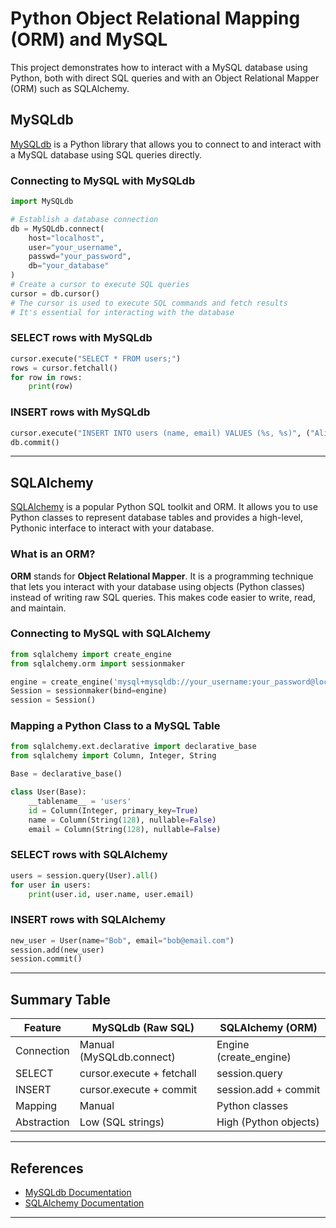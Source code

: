 # Python Object Relational Mapping (ORM) and MySQL

This project demonstrates how to interact with a MySQL database using Python, both with direct SQL queries and with an Object Relational Mapper (ORM) such as SQLAlchemy.

## MySQLdb

[MySQLdb](https://mysqlclient.readthedocs.io/) is a Python library that allows you to connect to and interact with a MySQL database using SQL queries directly.

### Connecting to MySQL with MySQLdb
```python
import MySQLdb

# Establish a database connection
db = MySQLdb.connect(
    host="localhost",
    user="your_username",
    passwd="your_password",
    db="your_database"
)
# Create a cursor to execute SQL queries
cursor = db.cursor()
# The cursor is used to execute SQL commands and fetch results
# It's essential for interacting with the database
```

### SELECT rows with MySQLdb
```python
cursor.execute("SELECT * FROM users;")
rows = cursor.fetchall()
for row in rows:
    print(row)
```

### INSERT rows with MySQLdb
```python
cursor.execute("INSERT INTO users (name, email) VALUES (%s, %s)", ("Alice", "alice@email.com"))
db.commit()
```

---

## SQLAlchemy

[SQLAlchemy](https://www.sqlalchemy.org/) is a popular Python SQL toolkit and ORM. It allows you to use Python classes to represent database tables and provides a high-level, Pythonic interface to interact with your database.

### What is an ORM?
**ORM** stands for **Object Relational Mapper**. It is a programming technique that lets you interact with your database using objects (Python classes) instead of writing raw SQL queries. This makes code easier to write, read, and maintain.

### Connecting to MySQL with SQLAlchemy
```python
from sqlalchemy import create_engine
from sqlalchemy.orm import sessionmaker

engine = create_engine('mysql+mysqldb://your_username:your_password@localhost/your_database')
Session = sessionmaker(bind=engine)
session = Session()
```

### Mapping a Python Class to a MySQL Table
```python
from sqlalchemy.ext.declarative import declarative_base
from sqlalchemy import Column, Integer, String

Base = declarative_base()

class User(Base):
    __tablename__ = 'users'
    id = Column(Integer, primary_key=True)
    name = Column(String(128), nullable=False)
    email = Column(String(128), nullable=False)
```

### SELECT rows with SQLAlchemy
```python
users = session.query(User).all()
for user in users:
    print(user.id, user.name, user.email)
```

### INSERT rows with SQLAlchemy
```python
new_user = User(name="Bob", email="bob@email.com")
session.add(new_user)
session.commit()
```

---

## Summary Table
| Feature         | MySQLdb (Raw SQL)             | SQLAlchemy (ORM)         |
|-----------------|------------------------------|--------------------------|
| Connection      | Manual (MySQLdb.connect)      | Engine (create_engine)   |
| SELECT          | cursor.execute + fetchall     | session.query            |
| INSERT          | cursor.execute + commit       | session.add + commit     |
| Mapping         | Manual                        | Python classes           |
| Abstraction     | Low (SQL strings)             | High (Python objects)    |

---

## References
- [MySQLdb Documentation](https://mysqlclient.readthedocs.io/)
- [SQLAlchemy Documentation](https://docs.sqlalchemy.org/en/20/)

---
